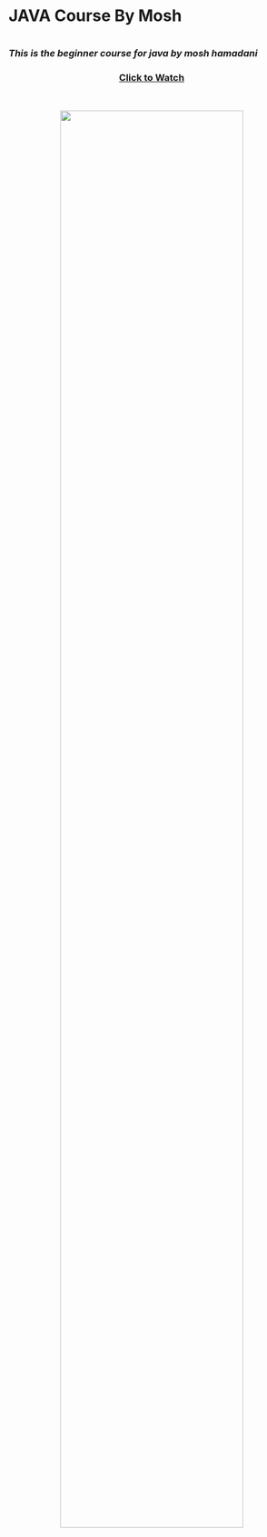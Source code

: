 <h1>JAVA Course By Mosh<h1>
<h3><i>This is the beginner course for java by mosh hamadani</i></h3>
<h3 align="center"><a href="https://www.youtube.com/watch?v=eIrMbAQSU34&t=12s">Click to Watch</a></h3>
</br>
<p align = "center"><img src = "https://user-images.githubusercontent.com/93942615/179511109-c2168ece-001b-4c21-b312-4510853e3034.jpeg" width= "80%" height= "auto" ></p>

